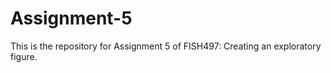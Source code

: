 # Assignment-5

This is the repository for Assignment 5 of FISH497: Creating an exploratory figure.
